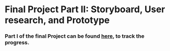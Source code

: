 # Final Project Part II: Storyboard, User research, and Prototype
### Part I of the final Project can be found [here](https://ireneziyouli.github.io/data-visualization-portfolio/Final_project_idea), to track the progress.
